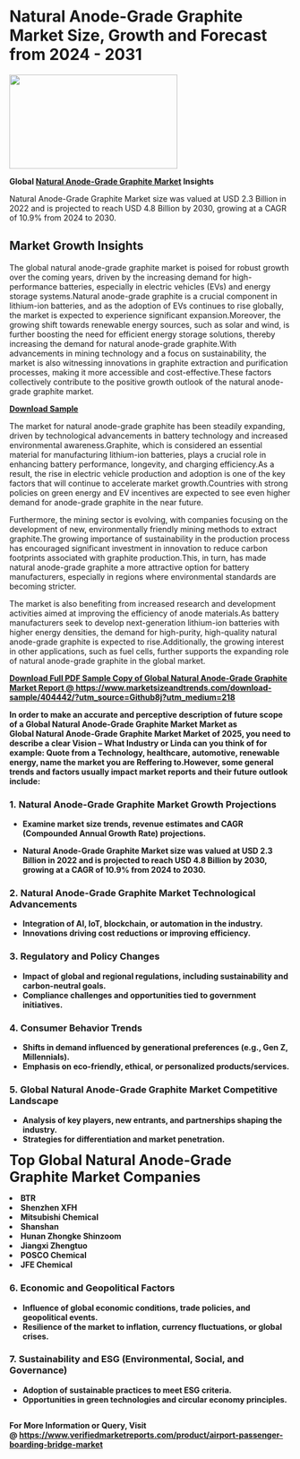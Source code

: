 <H1>Natural Anode-Grade Graphite Market Size, Growth and Forecast from 2024 - 2031</H1><img class="aligncenter size-medium wp-image-584254" src="https://thirdeyenews.in/wp-content/uploads/2024/09/Global-Market-Research-300x168.jpeg" alt="" width="300" height="168" /><p><strong>Global&nbsp;<a href="https://www.marketsizeandtrends.com/download-sample/404442/?utm_source=Github8j?utm_medium=218">Natural Anode-Grade Graphite Market</a> Insights</strong></p><p>Natural Anode-Grade Graphite Market size was valued at USD 2.3 Billion in 2022 and is projected to reach USD 4.8 Billion by 2030, growing at a CAGR of 10.9% from 2024 to 2030.</p><p><h2>Market Growth Insights</h2> <p>The global natural anode-grade graphite market is poised for robust growth over the coming years, driven by the increasing demand for high-performance batteries, especially in electric vehicles (EVs) and energy storage systems.Natural anode-grade graphite is a crucial component in lithium-ion batteries, and as the adoption of EVs continues to rise globally, the market is expected to experience significant expansion.Moreover, the growing shift towards renewable energy sources, such as solar and wind, is further boosting the need for efficient energy storage solutions, thereby increasing the demand for natural anode-grade graphite.With advancements in mining technology and a focus on sustainability, the market is also witnessing innovations in graphite extraction and purification processes, making it more accessible and cost-effective.These factors collectively contribute to the positive growth outlook of the natural anode-grade graphite market.</p> <p><strong><a href="#">Download Sample</a></strong></p> <p>The market for natural anode-grade graphite has been steadily expanding, driven by technological advancements in battery technology and increased environmental awareness.Graphite, which is considered an essential material for manufacturing lithium-ion batteries, plays a crucial role in enhancing battery performance, longevity, and charging efficiency.As a result, the rise in electric vehicle production and adoption is one of the key factors that will continue to accelerate market growth.Countries with strong policies on green energy and EV incentives are expected to see even higher demand for anode-grade graphite in the near future.</p> <p>Furthermore, the mining sector is evolving, with companies focusing on the development of new, environmentally friendly mining methods to extract graphite.The growing importance of sustainability in the production process has encouraged significant investment in innovation to reduce carbon footprints associated with graphite production.This, in turn, has made natural anode-grade graphite a more attractive option for battery manufacturers, especially in regions where environmental standards are becoming stricter.</p> <p>The market is also benefiting from increased research and development activities aimed at improving the efficiency of anode materials.As battery manufacturers seek to develop next-generation lithium-ion batteries with higher energy densities, the demand for high-purity, high-quality natural anode-grade graphite is expected to rise.Additionally, the growing interest in other applications, such as fuel cells, further supports the expanding role of natural anode-grade graphite in the global market.</p> <p><strong><a href="#"></p><p><span class=""><strong>Download Full PDF Sample Copy of Global Natural Anode-Grade Graphite Market Report</strong> @ <a href="https://www.marketsizeandtrends.com/download-sample/404442/?utm_source=Github8j?utm_medium=218" target="_blank">https://www.marketsizeandtrends.com/download-sample/404442/?utm_source=Github8j?utm_medium=218</a></span></p><p>In order to make an accurate and perceptive description of future scope of a Global&nbsp;Natural Anode-Grade Graphite Market Market as Global&nbsp;Natural Anode-Grade Graphite Market Market of 2025, you need to describe a clear Vision &ndash; What Industry or Linda can you think of for example: Quote from a Technology, healthcare, automotive, renewable energy, name the market you are Reffering to.However, some general trends and factors usually impact market reports and their future outlook include:</p><h3>1.&nbsp;<strong>Natural Anode-Grade Graphite Market Growth Projections</strong></h3><ul><li>Examine market size trends, revenue estimates and CAGR (Compounded Annual Growth Rate) projections.</li><li><p>Natural Anode-Grade Graphite Market size was valued at USD 2.3 Billion in 2022 and is projected to reach USD 4.8 Billion by 2030, growing at a CAGR of 10.9% from 2024 to 2030.</p></li></ul><h3>2.&nbsp;<strong>Natural Anode-Grade Graphite Market Technological Advancements</strong></h3><ul><li>Integration of AI, IoT, blockchain, or automation in the industry.</li><li>Innovations driving cost reductions or improving efficiency.</li></ul><h3>3.&nbsp;<strong>Regulatory and Policy Changes</strong></h3><ul><li>Impact of global and regional regulations, including sustainability and carbon-neutral goals.</li><li>Compliance challenges and opportunities tied to government initiatives.</li></ul><h3>4.&nbsp;<strong>Consumer Behavior Trends</strong></h3><ul><li>Shifts in demand influenced by generational preferences (e.g., Gen Z, Millennials).</li><li>Emphasis on eco-friendly, ethical, or personalized products/services.</li></ul><h3>5.&nbsp;<strong>Global Natural Anode-Grade Graphite Market Competitive Landscape</strong></h3><ul><li>Analysis of key players, new entrants, and partnerships shaping the industry.</li><li>Strategies for differentiation and market penetration.</li></ul><p data-pm-slice="1 1 []"><span style="color: inherit; font-family: inherit; font-size: 25px;">Top Global Natural Anode-Grade Graphite Market Companies</span></p><div class="" data-test-id=""><p><li>BTR</li><li> Shenzhen XFH</li><li> Mitsubishi Chemical</li><li> Shanshan</li><li> Hunan Zhongke Shinzoom</li><li> Jiangxi Zhengtuo</li><li> POSCO Chemical</li><li> JFE Chemical</li></p></div><h3>6.&nbsp;<strong>Economic and Geopolitical Factors</strong></h3><ul><li>Influence of global economic conditions, trade policies, and geopolitical events.</li><li>Resilience of the market to inflation, currency fluctuations, or global crises.</li></ul><h3>7.&nbsp;<strong>Sustainability and ESG (Environmental, Social, and Governance)</strong></h3><ul><li>Adoption of sustainable practices to meet ESG criteria.</li><li>Opportunities in green technologies and circular economy principles.</li></ul><h2><strong style="font-size: 14px;">For More Information or Query, Visit @&nbsp;</strong><a style="background-color: #ffffff; font-size: 14px;" href="https://www.marketsizeandtrends.com/report/natural-anode-grade-graphite-market/" target="_blank">https://www.verifiedmarketreports.com/product/airport-passenger-boarding-bridge-market</a></h2>